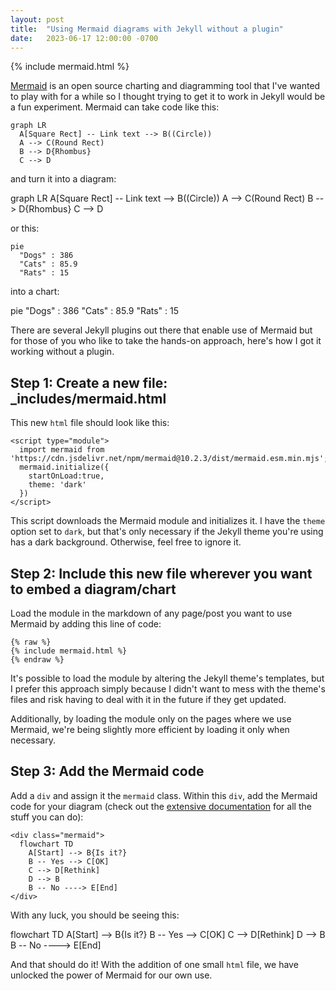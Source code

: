 ```yaml
---
layout: post
title:  "Using Mermaid diagrams with Jekyll without a plugin"
date:   2023-06-17 12:00:00 -0700
---
```

{% include mermaid.html %}

[Mermaid][mermaidSite] is an open source charting and diagramming tool that I've wanted to play with for a while so I thought trying to get it to work in Jekyll would be a fun experiment. Mermaid can take code like this:

```
graph LR
  A[Square Rect] -- Link text --> B((Circle))
  A --> C(Round Rect)
  B --> D{Rhombus}
  C --> D
```

and turn it into a diagram:

<div class="mermaid">
graph LR
    A[Square Rect] -- Link text --> B((Circle))
    A --> C(Round Rect)
    B --> D{Rhombus}
    C --> D
</div>

or this:

```
pie
  "Dogs" : 386
  "Cats" : 85.9
  "Rats" : 15
```

into a chart:

<div class="mermaid">
	pie
		"Dogs" : 386
		"Cats" : 85.9
		"Rats" : 15
</div>

There are several Jekyll plugins out there that enable use of Mermaid but for those of you who like to take the hands-on approach, here's how I got it working without a plugin.

## Step 1: Create a new file: _includes/mermaid.html

This new `html` file should look like this:

```
<script type="module">
  import mermaid from 'https://cdn.jsdelivr.net/npm/mermaid@10.2.3/dist/mermaid.esm.min.mjs';
  mermaid.initialize({
    startOnLoad:true,
    theme: 'dark'
  })
</script>
```

This script downloads the Mermaid module and initializes it. I have the `theme` option set to `dark`, but that's only necessary if the Jekyll theme you're using has a dark background. Otherwise, feel free to ignore it.

## Step 2: Include this new file wherever you want to embed a diagram/chart

Load the module in the markdown of any page/post you want to use Mermaid by adding this line of code:

```
{% raw %}
{% include mermaid.html %}
{% endraw %}
```

It's possible to load the module by altering the Jekyll theme's templates, but I prefer this approach simply because I didn't want to mess with the theme's files and risk having to deal with it in the future if they get updated.

Additionally, by loading the module only on the pages where we use Mermaid, we're being slightly more efficient by loading it only when necessary.

## Step 3: Add the Mermaid code

Add a `div` and assign it the `mermaid` class. Within this `div`, add the Mermaid code for your diagram (check out the [extensive documentation][mermaidDocs] for all the stuff you can do):

```
<div class="mermaid">
  flowchart TD
    A[Start] --> B{Is it?}
    B -- Yes --> C[OK]
    C --> D[Rethink]
    D --> B
    B -- No ----> E[End]
</div>
```

With any luck, you should be seeing this:

<div class="mermaid">
flowchart TD
    A[Start] --> B{Is it?}
    B -- Yes --> C[OK]
    C --> D[Rethink]
    D --> B
    B -- No ----> E[End]
</div>

And that should do it! With the addition of one small `html` file, we have unlocked the power of Mermaid for our own use.

[mermaidSite]: https://mermaid.js.org/
[mermaidDocs]: https://mermaid.js.org/intro/
